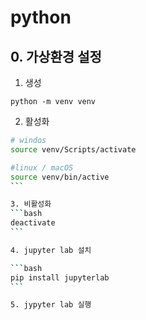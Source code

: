 # python

## 0. 가상환경 설정 

1. 생성
```
python -m venv venv
```

2. 활성화
````bash
# windos
source venv/Scripts/activate

#linux / macOS
source venv/bin/active
```

3. 비활성화
```bash
deactivate
```

4. jupyter lab 설치

```bash
pip install jupyterlab
```

5. jypyter lab 실행




